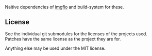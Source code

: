 
Naitive dependencies of [imgflo](http://github.com/jonnor/imgflo)
and build-system for these.

License
--------
See the individual git submodules for the licenses of the projects used.
Patches have the same license as the project they are for.

Anything else may be used under the MIT license.
